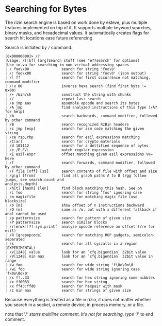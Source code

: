 # Searching for Bytes

The rizin search engine is based on work done by esteve, plus multiple features implemented on top of it. It supports multiple keyword searches, binary masks, and hexadecimal values. It automatically creates flags for search hit locations ease future referencing.

Search is initiated by `/` command.
```
[0x00000000]> /?
|Usage: /[!bf] [arg]Search stuff (see 'e??search' for options)
|Use io.va for searching in non virtual addressing spaces
| / foo\x00               search for string 'foo\0'
| /j foo\x00              search for string 'foo\0' (json output)
| /! ff                   search for first occurrence not matching, command modifier
| /!x 00                  inverse hexa search (find first byte != 0x00)
| /+ /bin/sh              construct the string with chunks
| //                      repeat last search
| /a jmp eax              assemble opcode and search its bytes
| /A jmp                  find analyzed instructions of this type (/A? for help)
| /b                      search backwards, command modifier, followed by other command
| /B                      search recognized RzBin headers
| /c jmp [esp]            search for asm code matching the given string
| /ce rsp,rbp             search for esil expressions matching
| /C[ar]                  search for crypto materials
| /d 101112               search for a deltified sequence of bytes
| /e /E.F/i               match regular expression
| /E esil-expr            offset matching given esil expressions %%= here
| /f                      search forwards, command modifier, followed by other command
| /F file [off] [sz]      search contents of file with offset and size
| /g[g] [from]            find all graph paths A to B (/gg follow jumps, see search.count and
analysis.depth)
| /h[t] [hash] [len]      find block matching this hash. See ph
| /i foo                  search for string 'foo' ignoring case
| /m magicfile            search for matching magic file (use blocksize)
| /o [n]                  show offset of n instructions backward
| /O [n]                  same as /o, but with a different fallback if anal cannot be used
| /p patternsize          search for pattern of given size
| /P patternsize          search similar blocks
| /r[erwx][?] sym.printf  analyze opcode reference an offset (/re for esil)
| /R [grepopcode]         search for matching ROP gadgets, semicolon-separated
| /s                      search for all syscalls in a region (EXPERIMENTAL)
| /v[1248] value          look for an `cfg.bigendian` 32bit value
| /V[1248] min max        look for an `cfg.bigendian` 32bit value in range
| /w foo                  search for wide string 'f\0o\0o\0'
| /wi foo                 search for wide string ignoring case 'f\0o\0o\0'
| /x ff..33               search for hex string ignoring some nibbles
| /x ff0033               search for hex string
| /x ff43:ffd0            search for hexpair with mask
| /z min max              search for strings of given size
```

Because everything is treated as a file in rizin, it does not matter whether you search in a socket, a remote device, in process memory, or a file.

note that '/*' starts multiline comment. It's not for searching. type '*/' to end comment.

